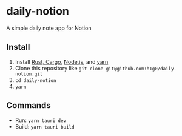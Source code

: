 # daily-notion

A simple daily note app for Notion

## Install

1. Install [Rust, Cargo](https://rustup.rs), [Node.js](https://nodejs.org/en/), and [yarn](https://yarnpkg.com)
2. Clone this repository like `git clone git@github.com:h1g0/daily-notion.git`
3. `cd daily-notion`
4. `yarn`

## Commands

- Run: `yarn tauri dev`
- Build: `yarn tauri build`
